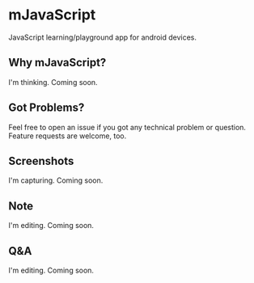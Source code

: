 # mJavaScript

JavaScript learning/playground app for android devices.

## Why mJavaScript?

I'm thinking. Coming soon.

## Got Problems?

Feel free to open an issue if you got any technical problem or question. Feature requests are welcome, too.

## Screenshots

I'm capturing. Coming soon.

## Note

I'm editing. Coming soon.

## Q&A

I'm editing. Coming soon.
